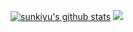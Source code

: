 [![sunkiyu's github stats](https://github-readme-stats.vercel.app/api?username=sunkiyu&count_private=true&show_icons=true&theme=vue)](https://github.com/anuraghazra/github-readme-stats) 
<a></a>
<img src="https://img.shields.io/badge/C++-3766AB?style=flat-square&logo=#00599C&logoColor=white"/></a>
